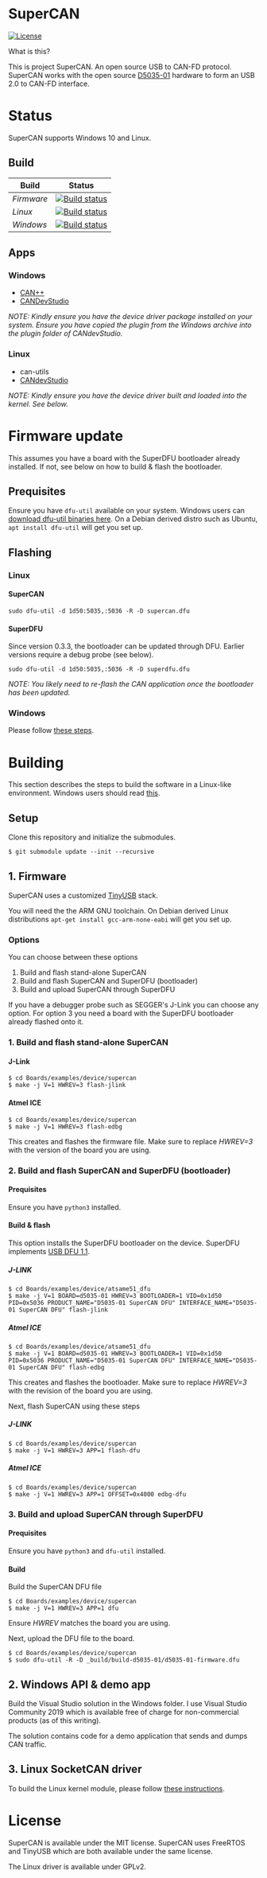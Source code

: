 # SuperCAN

[![License](https://img.shields.io/badge/license-MIT-brightgreen.svg)](https://opensource.org/licenses/MIT)

What is this?

This is project SuperCAN. An open source USB to CAN-FD protocol.
SuperCAN works with the open source [D5035-01](https://github.com/RudolphRiedel/USB_CAN-FD)
hardware to form an USB 2.0 to CAN-FD interface.

# Status

SuperCAN supports Windows 10 and Linux.

## Build

Build        | Status
------------ | -------------
*Firmware*   | [![Build status](https://ci.appveyor.com/api/projects/status/i398eskxl418rwf9?svg=true)](https://ci.appveyor.com/project/jgressmann/supercan-firmware)
*Linux*      | [![Build status](https://ci.appveyor.com/api/projects/status/knw9udgvlal4u3b0?svg=true)](https://ci.appveyor.com/project/jgressmann/supercan-linux)
*Windows*    | [![Build status](https://ci.appveyor.com/api/projects/status/p25qholxtadg71ej?svg=true)](https://ci.appveyor.com/project/jgressmann/supercan-windows)

## Apps

### Windows

- [CAN++](https://github.com/TDahlmann/canpp)
- [CANDevStudio](https://github.com/GENIVI/CANdevStudio)

_NOTE: Kindly ensure you have the device driver package installed on your system. Ensure you have copied the plugin from the Windows archive into the plugin folder of CANdevStudio._

### Linux

- can-utils
- [CANdevStudio](https://github.com/GENIVI/CANdevStudio)

_NOTE: Kindly ensure you have the device driver built and loaded into the kernel. See below._

# Firmware update

This assumes you have a board with the SuperDFU bootloader already installed. If not, see below on how to build & flash the bootloader.

## Prequisites

Ensure you have `dfu-util` available on your system. Windows users can [download dfu-util binaries here](http://dfu-util.sourceforge.net/releases/). On a Debian derived distro such as Ubuntu, `apt install dfu-util` will get you set up.

## Flashing

### Linux

#### SuperCAN
```
sudo dfu-util -d 1d50:5035,:5036 -R -D supercan.dfu
```

#### SuperDFU

Since version 0.3.3, the bootloader can be updated through DFU. Earlier versions require a debug probe (see below).

```
sudo dfu-util -d 1d50:5035,:5036 -R -D superdfu.dfu
```

_NOTE: You likely need to re-flash the CAN application once the bootloader has been updated._

### Windows

Please follow [these steps](Windows/README.firmware.md).

# Building

This section describes the steps to build the software in a Linux-like environment. Windows users should read [this](Windows/README.building.md).

## Setup

Clone this repository and initialize the submodules.

```
$ git submodule update --init --recursive
```


## 1. Firmware

SuperCAN uses a customized [TinyUSB](https://github.com/hathach/tinyusb) stack.

You will need the the ARM GNU toolchain.
On Debian derived Linux distributions `apt-get install gcc-arm-none-eabi` will get you set up.

### Options

You can choose between these options

1. Build and flash stand-alone SuperCAN
2. Build and flash SuperCAN and SuperDFU (bootloader)
3. Build and upload SuperCAN through SuperDFU

If you have a debugger probe such as SEGGER's J-Link you can choose any option. For option 3 you need a board with the SuperDFU bootloader already flashed onto it.

### 1. Build and flash stand-alone SuperCAN

#### J-Link
```
$ cd Boards/examples/device/supercan
$ make -j V=1 HWREV=3 flash-jlink
```

#### Atmel ICE
```
$ cd Boards/examples/device/supercan
$ make -j V=1 HWREV=3 flash-edbg
```



This creates and flashes the firmware file. Make sure to replace _HWREV=3_ with the version of the board you are using.

### 2. Build and flash SuperCAN and SuperDFU (bootloader)

#### Prequisites

Ensure you have `python3` installed.

#### Build & flash

This option installs the SuperDFU  bootloader on the device. SuperDFU implements [USB DFU 1.1](https://usb.org/sites/default/files/DFU_1.1.pdf).

##### J-LINK

```
$ cd Boards/examples/device/atsame51_dfu
$ make -j V=1 BOARD=d5035-01 HWREV=3 BOOTLOADER=1 VID=0x1d50 PID=0x5036 PRODUCT_NAME="D5035-01 SuperCAN DFU" INTERFACE_NAME="D5035-01 SuperCAN DFU" flash-jlink
```

##### Atmel ICE

```
$ cd Boards/examples/device/atsame51_dfu
$ make -j V=1 BOARD=d5035-01 HWREV=3 BOOTLOADER=1 VID=0x1d50 PID=0x5036 PRODUCT_NAME="D5035-01 SuperCAN DFU" INTERFACE_NAME="D5035-01 SuperCAN DFU" flash-edbg
```

This creates and flashes the bootloader. Make sure to replace _HWREV=3_ with the revision of the board you are using.

Next, flash SuperCAN using these steps

##### J-LINK

```
$ cd Boards/examples/device/supercan
$ make -j V=1 HWREV=3 APP=1 flash-dfu
```


##### Atmel ICE

```
$ cd Boards/examples/device/supercan
$ make -j V=1 HWREV=3 APP=1 OFFSET=0x4000 edbg-dfu
```
### 3. Build and upload SuperCAN through SuperDFU

#### Prequisites

Ensure you have `python3` and `dfu-util` installed.

#### Build

Build the SuperCAN DFU file

```
$ cd Boards/examples/device/supercan
$ make -j V=1 HWREV=3 APP=1 dfu
```

Ensure _HWREV_ matches the board you are using.

Next, upload the DFU file to the board.
```
$ cd Boards/examples/device/supercan
$ sudo dfu-util -R -D _build/build-d5035-01/d5035-01-firmware.dfu
```

## 2. Windows API & demo app

Build the Visual Studio solution in the Windows folder. I use Visual Studio Community 2019 which is available free of charge for non-commercial products (as of this writing).

The solution contains code for a demo application that sends and dumps CAN traffic.

## 3. Linux SocketCAN driver

To build the Linux kernel module, please follow [these instructions](Linux/README.md).




# License

SuperCAN is available under the MIT license. SuperCAN uses FreeRTOS and TinyUSB which are both available under the same license.

The Linux driver is available under GPLv2.
